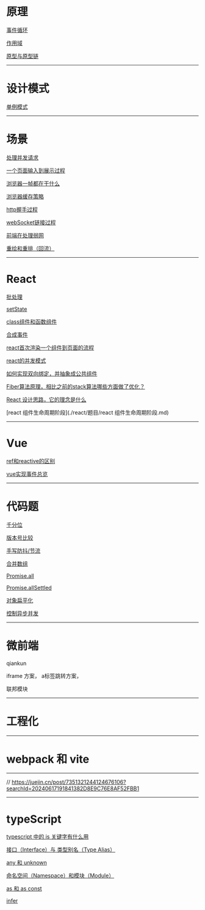 # 原理

[事件循环](javascript/浏览器事件循环/事件循环.md)

[作用域](javascript/作用域/作用域.md)

[原型与原型链](javascript/原型与原型链/原型.md)

---

# 设计模式

[单例模式]()

---

# 场景

[处理并发请求](javascript/面试题/处理并发请求.md)

[一个页面输入到展示过程](./综合/浏览器输入url到页面渲染完成经历了哪些步骤.md)

[浏览器一帧都在干什么](./综合/浏览器一帧都在干什么.md)

[浏览器缓存策略](./综合/浏览器缓存策略.md)

[http握手过程](./计网/http过程.md)

[webSocket链接过程](./计网/webSocket链接过程.md)

[前端在处理弱网](./综合/前端在处理弱网.md)

[重绘和重排（回流）](./综合/重绘与重排.md)


---

# React

[批处理](./react/批处理.md)

[setState](./react/setState是同步还是异步.md)

[class组件和函数组件](./react/class组件和函数组件区别.md)

[合成事件](react/合成事件.md)

[react首次渲染一个组件到页面的流程](./react/react渲染一个组件到页面.md)

[react的并发模式](./react/react的并发模式.md)

[如何实现双向绑定，并抽象成公共组件](./react/题目/如何实现双向绑定，并抽象成公共组件.tsx)

[Fiber算法原理，相比之前的stack算法哪些方面做了优化？](./react/题目/Fiber算法原理，相比之前的stack算法哪些方面做了优化？.md)

[ React 设计思路，它的理念是什么](./react/题目/%20React%20设计思路，它的理念是什么.md)

[react 组件生命周期阶段](./react/题目/react 组件生命周期阶段.md)

---


# Vue

[ref和reactive的区别]()

[vue实现事件总览](./vue/vue3的事件总线功能.ts)


---

# 代码题

[千分位](javascript/代码题/千分位.md)

[版本号比较](./代码题/版本号.md)

[手写防抖/节流](./代码题/防抖和节流.js)

[合并数组](./代码题/合并数组.js)

[Promise.all](./代码题/PromiseAll.js)

[Promise.allSettled](./代码题/promiseAllSettled.js)

[对象扁平化](./代码题/对象扁平化.js)

[控制异步并发](./javascript/面试题/处理并发请求.md)


---

# 微前端

qiankun

iframe 方案， a标签跳转方案，

联邦模块

---


# 工程化

---


# webpack 和 vite

---

// https://juejin.cn/post/7351321244124676106?searchId=20240617191841382D8E9C76E8AF52FBB1


---

# typeScript

[typescript 中的 is 关键字有什么用]()

[接口（Interface）与 类型别名（Type Alias）]()

[any 和 unknown]()

[命名空间（Namespace）和模块（Module） ]()

[as 和 as const]()

[infer]()


